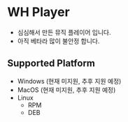 # WH Player
- 심심해서 만든 뮤직 플레이어 입니다.
- 아직 베타라 많이 불안정 합니다.

## Supported Platform
- Windows (현재 미지원, 추후 지원 예정)
- MacOS (현재 미지원, 추후 지원 예정)
- Linux
    - RPM
    - DEB
